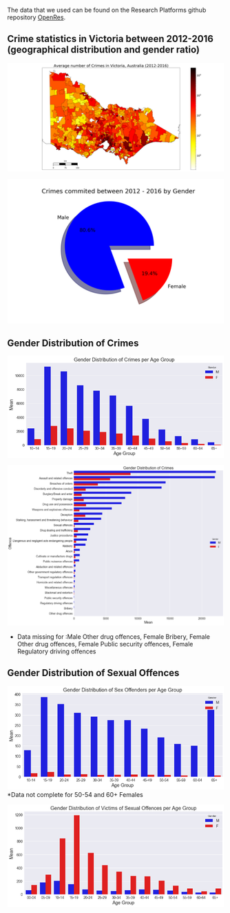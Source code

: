 The data that we used can be found on the Research Platforms github repository [OpenRes](https://github.com/Vin-n/OpenRes/tree/master/Event%20Data/Victorian_Crime_Statistics). 

## Crime statistics in Victoria between 2012-2016 (geographical distribution and gender ratio)

![MyFigure](001_Australia%20Crime%20stats.png)

![MyFigure](002_Total%20Crimes_gender_pie_chart.png)

## Gender Distribution of Crimes

![MyFigure](003_Gender%20distribution%20of%20crimes%20across%20age%20group.png)

![MyFigure](004_Gender%20distribution%20of%20crimes.png)
* Data missing for :Male Other drug offences, Female Bribery, Female Other drug offences, Female Public security offences, Female Regulatory driving offences 

## Gender Distribution of Sexual Offences

![MyFigure](005_Gender%20distribution%20of%20offenders_age%20group.png)
*Data not complete for 50-54 and 60+ Females

![MyFigure](006_Gender%20distribution%20of%20victim_age%20group.png)
